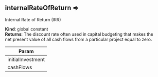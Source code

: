
## internalRateOfReturn ⇒
Internal Rate of Return (IRR)

**Kind**: global constant  
**Returns**: The discount rate often used in capital budgeting that
 makes the net present value of all cash flows from a particular
 project equal to zero.  

| Param |
| --- |
| initialInvestment | 
| cashFlows | 

